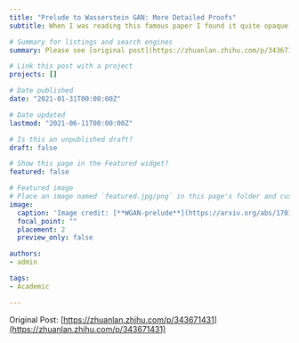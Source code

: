 ```yaml
---
title: "Prelude to Wasserstein GAN: More Detailed Proofs"
subtitle: When I was reading this famous paper I found it quite opaque for people as vegetable as I am. Things like "Sobolev norm", "Kantorovich-Rubinstein duality", "Pinsker's inequality" and "Sard's Lemma" make me feel like an alien who has never learned mathematics on this planet. Besides, some of the proofs are succinct or "is trivial and left as an exercise to the reader". This article may not aim to explain those intoxicating mathematical terminologies, but to provide more detailed proofs within my ability.

# Summary for listings and search engines
summary: Please see [original post](https://zhuanlan.zhihu.com/p/343671431) for full version. When I was reading this famous paper I found it quite opaque for people as vegetable as I am. Things like "Sobolev norm", "Kantorovich-Rubinstein duality", "Pinsker's inequality" and "Sard's Lemma" make me feel like an alien who has never learned mathematics on this planet. Besides, some of the proofs are succinct or "is trivial and left as an exercise to the reader". This article may not aim to explain those intoxicating mathematical terminologies, but to provide more detailed proofs within my ability.

# Link this post with a project
projects: []

# Date published
date: "2021-01-31T00:00:00Z"

# Date updated
lastmod: "2021-06-11T00:00:00Z"

# Is this an unpublished draft?
draft: false

# Show this page in the Featured widget?
featured: false

# Featured image
# Place an image named `featured.jpg/png` in this page's folder and customize its options here.
image:
  caption: 'Image credit: [**WGAN-prelude**](https://arxiv.org/abs/1701.04862)'
  focal_point: ""
  placement: 2
  preview_only: false

authors:
- admin

tags:
- Academic

---
```


Original Post: [https://zhuanlan.zhihu.com/p/343671431](https://zhuanlan.zhihu.com/p/343671431)
